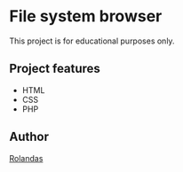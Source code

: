# File system browser
This project is for educational purposes only.

## Project features
- HTML
- CSS
- PHP

## Author
[Rolandas](https://github.com/NikkeiR)
